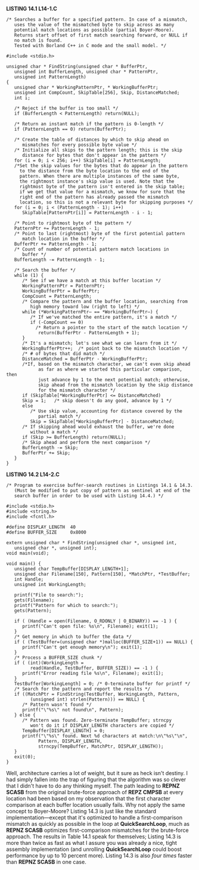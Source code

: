 **LISTING 14.1 L14-1.C**

    /* Searches a buffer for a specified pattern. In case of a mismatch,
       uses the value of the mismatched byte to skip across as many
       potential match locations as possible (partial Boyer-Moore).
       Returns start offset of first match searching forward, or NULL if
       no match is found.
       Tested with Borland C++ in C mode and the small model. */

    #include <stdio.h>

    unsigned char * FindString(unsigned char * BufferPtr,
       unsigned int BufferLength, unsigned char * PatternPtr,
       unsigned int PatternLength)
    {
       unsigned char * WorkingPatternPtr, * WorkingBufferPtr;
       unsigned int CompCount, SkipTable[256], Skip, DistanceMatched;
       int i;

       /* Reject if the buffer is too small */
       if (BufferLength < PatternLength) return(NULL);

       /* Return an instant match if the pattern is 0-length */
       if (PatternLength == 0) return(BufferPtr);

       /* Create the table of distances by which to skip ahead on
          mismatches for every possible byte value */
       /* Initialize all skips to the pattern length; this is the skip
          distance for bytes that don't appear in the pattern */
       for (i = 0; i < 256; i++) SkipTable[i] = PatternLength;
       /*Set the skip values for the bytes that do appear in the pattern
         to the distance from the byte location to the end of the
         pattern. When there are multiple instances of the same byte,
         the rightmost instance's skip value is used. Note that the
         rightmost byte of the pattern isn't entered in the skip table;
         if we get that value for a mismatch, we know for sure that the
         right end of the pattern has already passed the mismatch
         location, so this is not a relevant byte for skipping purposes */
       for (i = 0; i < (PatternLength - 1); i++)
          SkipTable[PatternPtr[i]] = PatternLength - i - 1;

       /* Point to rightmost byte of the pattern */
       PatternPtr += PatternLength - 1;
       /* Point to last (rightmost) byte of the first potential pattern
          match location in the buffer */
       BufferPtr += PatternLength - 1;
       /* Count of number of potential pattern match locations in
          buffer */
       BufferLength -= PatternLength - 1;

       /* Search the buffer */
       while (1) {
          /* See if we have a match at this buffer location */
          WorkingPatternPtr = PatternPtr;
          WorkingBufferPtr = BufferPtr;
          CompCount = PatternLength;
          /* Compare the pattern and the buffer location, searching from
             high memory toward low (right to left) */
          while (*WorkingPatternPtr— == *WorkingBufferPtr—) {
             /* If we've matched the entire pattern, it's a match */
             if (-CompCount == 0)
               /* Return a pointer to the start of the match location */
                return(BufferPtr - PatternLength + 1);
          }
          /* It's a mismatch; let's see what we can learn from it */
          WorkingBufferPtr++;  /* point back to the mismatch location */
          /* # of bytes that did match */
          DistanceMatched = BufferPtr - WorkingBufferPtr;
          /*If, based on the mismatch character, we can't even skip ahead
                as far as where we started this particular comparison, then
                just advance by 1 to the next potential match; otherwise,
                skip ahead from the mismatch location by the skip distance
                for the mismatch character */
          if (SkipTable[*WorkingBufferPtr] <= DistanceMatched)
          Skip = 1;   /* skip doesn't do any good, advance by 1 */
          else
             /* Use skip value, accounting for distance covered by the
                partial match */
             Skip = SkipTable[*WorkingBufferPtr] - DistanceMatched;
          /* If skipping ahead would exhaust the buffer, we're done
             without a match */
          if (Skip >= BufferLength) return(NULL);
          /* Skip ahead and perform the next comparison */
          BufferLength -= Skip;
          BufferPtr += Skip;
       }
    }

**LISTING 14.2 L14-2.C**

    /* Program to exercise buffer-search routines in Listings 14.1 & 14.3.
       (Must be modified to put copy of pattern as sentinel at end of the
       search buffer in order to be used with Listing 14.4.) */

    #include <stdio.h>
    #include <string.h>
    #include <fcntl.h>

    #define DISPLAY_LENGTH  40
    #define BUFFER_SIZE     0x8000

    extern unsigned char * FindString(unsigned char *, unsigned int,
       unsigned char *, unsigned int);
    void main(void);

    void main() {
       unsigned char TempBuffer[DISPLAY_LENGTH+1];
       unsigned char Filename[150], Pattern[150], *MatchPtr, *TestBuffer;
       int Handle;
       unsigned int WorkingLength;

       printf("File to search:");
       gets(Filename);
       printf("Pattern for which to search:");
       gets(Pattern);

       if ( (Handle = open(Filename, O_RDONLY | O_BINARY)) == -1 ) {
          printf("Can't open file: %s\n", Filename); exit(1);
       }
       /* Get memory in which to buffer the data */
       if ( (TestBuffer=(unsigned char *)malloc(BUFFER_SIZE+1)) == NULL) {
          printf("Can't get enough memory\n"); exit(1);
       }
       /* Process a BUFFER_SIZE chunk */
       if ( (int)(WorkingLength =
             read(Handle, TestBuffer, BUFFER_SIZE)) == -1 ) {
          printf("Error reading file %s\n", Filename); exit(1);
       }
       TestBuffer[WorkingLength] = 0; /* 0-terminate buffer for printf */
       /* Search for the pattern and report the results */
       if ((MatchPtr = FindString(TestBuffer, WorkingLength, Pattern,
             (unsigned int) strlen(Pattern))) == NULL) {
          /* Pattern wasn't found */
          printf("\"%s\" not found\n", Pattern);
       } else {
          /* Pattern was found. Zero-terminate TempBuffer; strncpy
             won't do it if DISPLAY_LENGTH characters are copied */
          TempBuffer[DISPLAY_LENGTH] = 0;
          printf("\"%s\" found. Next %d characters at match:\n\"%s\"\n",
                Pattern, DISPLAY_LENGTH,
                strncpy(TempBuffer, MatchPtr, DISPLAY_LENGTH));
       }
       exit(0);
    }

Well, architecture carries a lot of weight, but it sure as heck isn't
destiny. I had simply fallen into the trap of figuring that the
algorithm was so clever that I didn't have to do any thinking myself.
The path leading to **REPNZ SCASB** from the original brute-force
approach of **REPZ CMPSB** at every location had been based on my
observation that the first character comparison at each buffer location
usually fails. Why not apply the same concept to Boyer-Moore? Listing
14.3 is just like the standard implementation—except that it's optimized
to handle a first-comparison mismatch as quickly as possible in the loop
at **QuickSearchLoop**, much as **REPNZ SCASB** optimizes
first-comparison mismatches for the brute-force approach. The results in
Table 14.1 speak for themselves; Listing 14.3 is more than twice as fast
as what I assure you was already a nice, tight assembly implementation
(and unrolling **QuickSearchLoop** could boost performance by up to 10
percent more). Listing 14.3 is also *four times* faster than **REPNZ
SCASB** in one case.